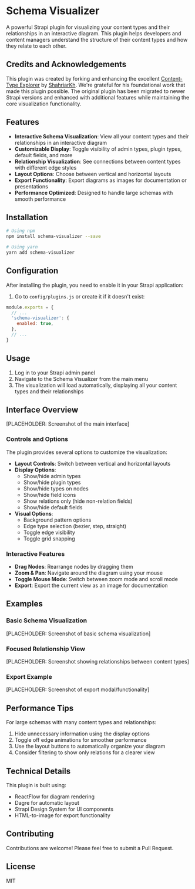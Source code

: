 # Schema Visualizer

A powerful Strapi plugin for visualizing your content types and their relationships in an interactive diagram. This plugin helps developers and content managers understand the structure of their content types and how they relate to each other.

## Credits and Acknowledgements

This plugin was created by forking and enhancing the excellent [Content-Type Explorer](https://github.com/shahriarkh/strapi-content-type-explorer) by [ShahriarKh](ShahriarKh). We're grateful for his foundational work that made this plugin possible. The original plugin has been migrated to newer Strapi versions and enhanced with additional features while maintaining the core visualization functionality.

## Features

- **Interactive Schema Visualization**: View all your content types and their relationships in an interactive diagram
- **Customizable Display**: Toggle visibility of admin types, plugin types, default fields, and more
- **Relationship Visualization**: See connections between content types with different edge styles
- **Layout Options**: Choose between vertical and horizontal layouts
- **Export Functionality**: Export diagrams as images for documentation or presentations
- **Performance Optimized**: Designed to handle large schemas with smooth performance

## Installation

```bash
# Using npm
npm install schema-visualizer --save

# Using yarn
yarn add schema-visualizer
```

## Configuration

After installing the plugin, you need to enable it in your Strapi application:

1. Go to `config/plugins.js` or create it if it doesn't exist:

```javascript
module.exports = {
  // ...
  'schema-visualizer': {
    enabled: true,
  },
  // ...
}
```

## Usage

1. Log in to your Strapi admin panel
2. Navigate to the Schema Visualizer from the main menu
3. The visualization will load automatically, displaying all your content types and their relationships

## Interface Overview

[PLACEHOLDER: Screenshot of the main interface]

### Controls and Options

The plugin provides several options to customize the visualization:

- **Layout Controls**: Switch between vertical and horizontal layouts
- **Display Options**: 
  - Show/hide admin types
  - Show/hide plugin types
  - Show/hide types on nodes
  - Show/hide field icons
  - Show relations only (hide non-relation fields)
  - Show/hide default fields
- **Visual Options**:
  - Background pattern options
  - Edge type selection (bezier, step, straight)
  - Toggle edge visibility
  - Toggle grid snapping

### Interactive Features

- **Drag Nodes**: Rearrange nodes by dragging them
- **Zoom & Pan**: Navigate around the diagram using your mouse
- **Toggle Mouse Mode**: Switch between zoom mode and scroll mode
- **Export**: Export the current view as an image for documentation

## Examples

### Basic Schema Visualization

[PLACEHOLDER: Screenshot of basic schema visualization]

### Focused Relationship View

[PLACEHOLDER: Screenshot showing relationships between content types]

### Export Example

[PLACEHOLDER: Screenshot of export modal/functionality]

## Performance Tips

For large schemas with many content types and relationships:

1. Hide unnecessary information using the display options
2. Toggle off edge animations for smoother performance
3. Use the layout buttons to automatically organize your diagram
4. Consider filtering to show only relations for a clearer view

## Technical Details

This plugin is built using:
- ReactFlow for diagram rendering
- Dagre for automatic layout
- Strapi Design System for UI components
- HTML-to-image for export functionality

## Contributing

Contributions are welcome! Please feel free to submit a Pull Request.

## License

MIT
